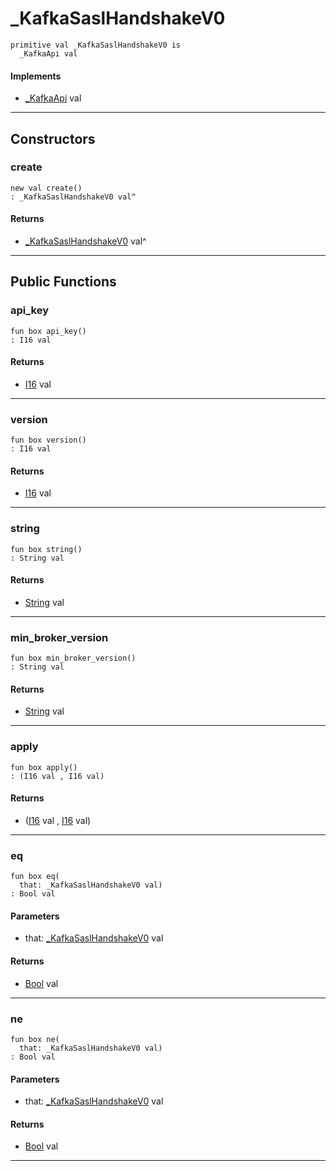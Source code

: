 # _KafkaSaslHandshakeV0

```pony
primitive val _KafkaSaslHandshakeV0 is
  _KafkaApi val
```

#### Implements

* [_KafkaApi](pony-kafka-_KafkaApi) val

---

## Constructors

### create

```pony
new val create()
: _KafkaSaslHandshakeV0 val^
```

#### Returns

* [_KafkaSaslHandshakeV0](pony-kafka-_KafkaSaslHandshakeV0) val^

---

## Public Functions

### api_key

```pony
fun box api_key()
: I16 val
```

#### Returns

* [I16](builtin-I16) val

---

### version

```pony
fun box version()
: I16 val
```

#### Returns

* [I16](builtin-I16) val

---

### string

```pony
fun box string()
: String val
```

#### Returns

* [String](builtin-String) val

---

### min_broker_version

```pony
fun box min_broker_version()
: String val
```

#### Returns

* [String](builtin-String) val

---

### apply

```pony
fun box apply()
: (I16 val , I16 val)
```

#### Returns

* ([I16](builtin-I16) val , [I16](builtin-I16) val)

---

### eq

```pony
fun box eq(
  that: _KafkaSaslHandshakeV0 val)
: Bool val
```
#### Parameters

*   that: [_KafkaSaslHandshakeV0](pony-kafka-_KafkaSaslHandshakeV0) val

#### Returns

* [Bool](builtin-Bool) val

---

### ne

```pony
fun box ne(
  that: _KafkaSaslHandshakeV0 val)
: Bool val
```
#### Parameters

*   that: [_KafkaSaslHandshakeV0](pony-kafka-_KafkaSaslHandshakeV0) val

#### Returns

* [Bool](builtin-Bool) val

---

